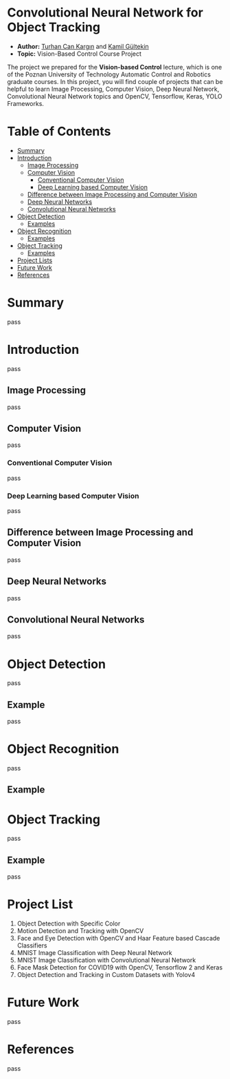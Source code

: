 # Convolutional Neural Network for Object Tracking
* **Author:** [Turhan Can Kargın](https://github.com/turhancan97) and [Kamil Gültekin](https://github.com/kamilgultekin)
* **Topic:** Vision-Based Control Course Project

The project we prepared for the **Vision-based Control** lecture, which is one of the Poznan University of Technology Automatic Control and Robotics graduate courses. In this project, you will find couple of projects that can be helpful to learn Image Processing, Computer Vision, Deep Neural Network, Convolutional Neural Network topics and OpenCV, Tensorflow, Keras, YOLO Frameworks.

# Table of Contents
   * [Summary](#summary)
   * [Introduction](#introduction)
	   * [Image Processing](#image-processing)
	   * [Computer Vision](#computer-vision)
		   * [Conventional Computer Vision](#conventional-computer-vision)
		   * [Deep Learning based Computer Vision](#deep-learning-based-computer-vision)
	   * [Difference between Image Processing  and Computer Vision](#difference-between-image-processing-and-computer-vision)
	   * [Deep Neural Networks](#deep-neural-networks)
	   * [Convolutional Neural Networks](#convolutional-neural-networks)
* [Object Detection](#object-detection)
	* [Examples](#examples)
* [Object Recognition](#object-recognition)
	* [Examples](#examples)
* [Object Tracking](#object-tracking)
	* [Examples](#examples)
* [Project Lists](#project-lists)
* [Future Work](#future-work)
* [References](#references)

# Summary
pass
# Introduction

pass

## Image Processing

pass

## Computer Vision

pass

### Conventional Computer Vision

pass

### Deep Learning based Computer Vision

pass

## Difference between Image Processing  and Computer Vision

pass


## Deep Neural Networks
pass
## Convolutional Neural Networks
pass
# Object Detection

pass

## Example
pass
# Object Recognition

pass


## Example

# Object Tracking

pass

## Example

pass

# Project List

1. Object Detection with Specific Color
2. Motion Detection and Tracking with OpenCV
3. Face and Eye Detection with OpenCV and Haar Feature based Cascade Classifiers
4. MNIST Image Classification with Deep Neural Network
5. MNIST Image Classification with Convolutional Neural Network
6. Face Mask Detection for COVID19 with OpenCV, Tensorflow 2 and Keras
7. Object Detection and Tracking in Custom Datasets with Yolov4

# Future Work
pass
# References
pass

